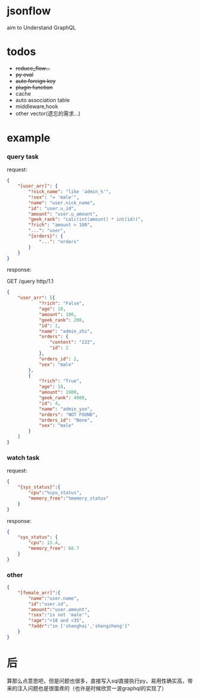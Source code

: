 # jsonflow

aim to Understand GraphQL

# todos

-   ~~reduce_flow...~~
-   ~~py eval~~
-   ~~auto foreign key~~
-   ~~plugin function~~
-   cache
-   auto association table
-   middleware,hook
-   other vector(遗忘的需求...)

# example

### query task

request:

```json
{
    "[user_arr]": {
        "!nick_name": "like 'admin_%'",
        "!sex": "= 'male'",
        "name": "user.nick_name",
        "id": "user.u_id",
        "amount": "user.u_amount",
        "geek_rank": "calc(int(amount) * int(id))",
        "?rich": "amount > 100",
        "...": "user",
        "{orders}": {
            "...": "orders"
        }
    }
}
```

response:

GET /query http/1.1

```json
{
    "user_arr": [{
            "?rich": "False",
            "age": 10,
            "amount": 100,
            "geek_rank": 200,
            "id": 2,
            "name": "admin_zhz",
            "orders": {
                "content": "222",
                "id": 2
            },
            "orders_id": 2,
            "sex": "male"
        },
        {
            "?rich": "True",
            "age": 18,
            "amount": 1000,
            "geek_rank": 4000,
            "id": 4,
            "name": "admin_yoo",
            "orders": "NOT FOUND",
            "orders_id": "None",
            "sex": "male"
        }
    ]
}
```

### watch task

request:

```json
{
    "{sys_status}":{
        "cpu":"%cpu_status",
        "memory_free":"%memory_status"
    }
}
```

response:

```json
{
    "sys_status": {
        "cpu": 13.4,
        "memory_free": 68.7
    }
}
```

### other

```json
{
    "[female_arr]":{
        "name":"user.name",
        "id":"user.id",
        "amount":"user.amount",
        "!sex":"is not 'male'",
        "!age":">18 and <35",
        "?addr":"in ['shanghai','shengzheng']"
    }
}
```

# 后
算那么点意思吧，但是问题也很多，直接写入sql直接执行py，易用性确实高，带来的注入问题也是很蛋疼的（也许是时候欣赏一波graphql的实现了）

